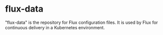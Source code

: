 # flux-data
"flux-data" is the repository for Flux configuration files. It is used by Flux for continuous delivery in a Kubernetes environment.

